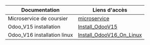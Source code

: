 |Documentation | Liens d'accès |
---------------|---------------|
|Microservice de coursier|[microservice](README.md/Master/Microservice/coursier.md)|
|Odoo_V15 installation|[Install_OdooV15](README.md/Master/Odoo/Odoo-V15/Installation.md)|
|Odoo_V16 installation linux |[Install_OdooV16_On_Linux](README.md/Master/Odoo-V16/Installations/linux.md)|
